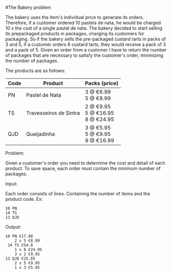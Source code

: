 #The Bakery problem

The bakery uses the item's individual price to generate its orders. Therefore, if a customer ordered 10 pasteis de nata, he would be charged 10 x the cost of a single pastel de nata. The bakery decided to start selling its prepackaged products in packages, charging its customers for packaging. So if the bakery sells the pre-packaged custard tarts in packs of 3 and 5, if a customer orders 8 custard tarts, they would receive a pack of 3 and a pack of 5.
Given an order from a customer I have to return the number of packages that are necessary to satisfy the customer's order, minimizing the number of packages.

The products are as follows:

| Code | Product | Packs (price) | 
|---|---|---|
| PN | Pastel de Nata | 3 @ €6.99 <br> 5 @ €8.99  |
| TS | Travesseiros de Sintra | 2 @ €9.95 <br> 5 @ €16.95 <br> 8 @ €24.95  |
| QJD |  Queijadinha | 3 @ €5.95 <br> 5 @ €9.95 <br> 9 @ €16.99 |

Problem:

Given a customer's order you need to determine the cost and detail of each product. To save space, each order must contain the minimum number of packages.

Input:

Each order consists of lines. Containing the number of items and the product code. Ex:

    10 PN 
    14 TS
    13 QJD

Output:

    10 PN €17.98
        2 x 5 €8.99 
     14 TS €54.8
        1 x 8 €24.95 
        3 x 2 €9.95
    13 QJD €25.85
        2 x 5 €9.95 
        1 x 3 €5.95
